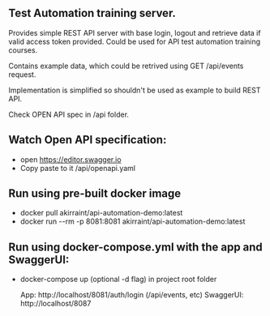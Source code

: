 ## Test Automation training server.

Provides simple REST API server with base login, logout and retrieve data if valid access token provided.
Could be used for API test automation training courses.

Contains example data, which could be retrived using GET /api/events request.

Implementation is simplified so shouldn't be used as example to build REST API.

Check OPEN API spec in /api folder.

## Watch Open API specification: 

- open https://editor.swagger.io
- Copy paste to it /api/openapi.yaml

## Run using pre-built docker image

- docker pull akirraint/api-automation-demo:latest
- docker run --rm -p 8081:8081 akirraint/api-automation-demo:latest

## Run using docker-compose.yml with the app and SwaggerUI:

- docker-compose up (optional -d flag) in project root folder

  App: http://localhost/8081/auth/login (/api/events, etc)
  SwaggerUI: http://localhost/8087
